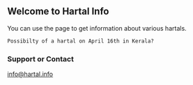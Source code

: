 ## Welcome to Hartal Info

You can use the page to get information about various hartals.

```markdown
Possibilty of a hartal on April 16th in Kerala?
```

### Support or Contact

info@hartal.info
